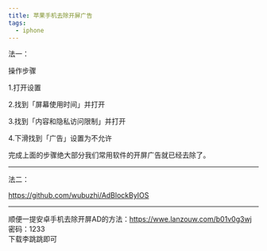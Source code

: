```yaml
---
title: 苹果手机去除开屏广告
tags:
  - iphone
---
```

法一：  

操作步骤

1.打开设置

2.找到「屏幕使用时间」并打开

3.找到「内容和隐私访问限制」并打开

4.下滑找到「广告」设置为不允许

完成上面的步骤绝大部分我们常用软件的开屏广告就已经去除了。
***

法二：  

<https://github.com/wubuzhi/AdBlockByIOS>

***

顺便一提安卓手机去除开屏AD的方法：<https://wwe.lanzouw.com/b01v0g3wj>  密码：1233  
下载李跳跳即可